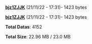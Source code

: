 [**bjz1ZJJK**](/data/bjz1ZJJK.txt) (21/11/22 - 17:31)- 1423 bytes

[**bjz1ZJJK**](/data/bjz1ZJJK.txt) (21/11/22 - 17:31)- 1423 bytes

**Total Datas**: 4152

**Total Size**: 22.96 MB / 23.0 MB